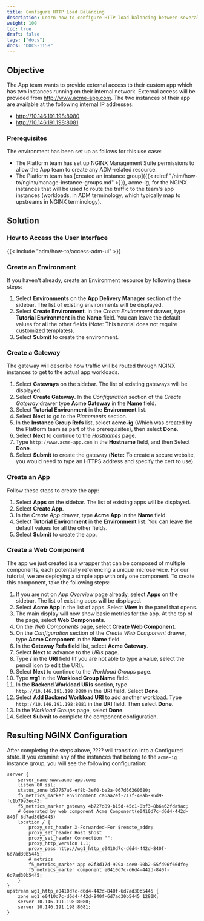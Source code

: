 ```yaml
---
title: Configure HTTP Load Balancing
description: Learn how to configure HTTP load balancing between several identical customer apps.
weight: 100
toc: true
draft: false
tags: ["docs"]
docs: "DOCS-1158"
---
```

## Objective

The App team wants to provide external access to their custom app which has two instances running on their internal network. External access will be provided from http://www.acme-app.com. The two instances of their app are available at the following internal IP addresses:

- http://10.146.191.198:8080
- http://10.146.191.198:8081

### Prerequisites

The environment has been set up as follows for this use case:

- The Platform team has set up NGINX Management Suite permissions to allow the App team to create any ADM-related resource.
- The Platform team has [created an instance group]({{< relref "/nim/how-to/nginx/manage-instance-groups.md" >}}), acme-ig, for the NGINX instances that will be used to route the traffic to the team's app instances (workloads, in ADM terminology, which typically map to upstreams in NGINX terminology).

## Solution

### How to Access the User Interface

{{< include "adm/how-to/access-adm-ui" >}}

### Create an Environment

If you haven't already, create an Environment resource by following these steps:

1. Select **Environments** on the **App Delivery Manager** section of the sidebar. The list of existing environments will be displayed.
1. Select **Create Environment**. In the *Create Environment* drawer, type **Tutorial Environment** in the **Name** field. You can leave the default values for all the other fields (Note: This tutorial does not require customized templates).
1. Select **Submit** to create the environment.

### Create a Gateway

The gateway will describe how traffic will be routed through NGINX instances to get to the actual app workloads.

1. Select **Gateways** on the sidebar. The list of existing gateways will be displayed.
1. Select **Create Gateway**. In the *Configuration* section of the *Create Gateway* drawer type **Acme Gateway** in the **Name** field.
1. Select **Tutorial Environment** in the **Environment** list.
1. Select **Next** to go to the *Placements* section.
1. In the **Instance Group Refs** list, select **acme-ig** (Which was created by the Platform team as part of the prerequisites), then select **Done**.
1. Select **Next** to continue to the *Hostnames* page.
1. Type `http://www.acme-app.com` in the **Hostname** field, and then Select **Done**.
1. Select **Submit** to create the gateway (**Note:** To create a secure website, you would need to type an HTTPS address and specify the cert to use).

### Create an App

Follow these steps to create the app:

1. Select **Apps** on the sidebar. The list of existing apps will be displayed.
1. Select **Create App**.
1. In the *Create App* drawer, type **Acme App** in the **Name** field. 
1. Select **Tutorial Environment** in the **Environment** list. You can leave the default values for all the other fields.
1. Select **Submit** to create the app.

### Create a Web Component

The app we just created is a wrapper that can be composed of multiple components, each potentially referencing a unique microservice. For our tutorial, we are deploying a simple app with only one component. To create this component, take the following steps:

1. If you are not on *App Overview* page already, select **Apps** on the sidebar. The list of existing apps will be displayed.
1. Select **Acme App** in the list of apps. Select **View** in the panel that opens.
1. The main display will now show basic metrics for the app. At the top of the page, select **Web Components**.
1. On the *Web Components* page, select **Create Web Component**. 
1. On the *Configuration* section of the *Create Web Component* drawer, type **Acme Component** in the **Name** field.
1. In the **Gateway Refs field** list, select **Acme Gateway**. 
1. Select **Next** to advance to the *URIs* page.
1. Type **/** in the **URI** field (If you are not able to type a value, select the pencil icon to edit the URI).
1. Select **Next** to continue to the *Workload Groups* page. 
1. Type **wg1** in the **Workload Group Name** field.
1. In the **Backend Workload URIs** section, type `http://10.146.191.198:8080` in the **URI** field. Select **Done**.
1. Select **Add Backend Workload URI** to add another workload. Type `http://10.146.191.198:8081` in the **URI** field. Then select **Done**.
1. In the *Workload Groups* page, select **Done**.
1. Select **Submit** to complete the component configuration.

## Resulting NGINX Configuration

After completing the steps above, ???? will transition into a Configured state. If you examine any of the instances that belong to the `acme-ig` instance group, you will see the following configuration:

```nginx
server {
    server_name www.acme-app.com;
    listen 80 ssl;
    status_zone b57757a6-ef8b-3ef0-be2a-067d66360680;
    f5_metrics_marker environment ca6aa2ef-717f-48ab-96d9-fc1b79e3ec43;
    f5_metrics_marker gateway 4b727d89-b15d-45c1-8bf3-8b6a62fda9ac;
    # Generated by web component Acme Component(e0410d7c-d6d4-442d-840f-6d7ad30b5445)
    location / {
        proxy_set_header X-Forwarded-For $remote_addr;
        proxy_set_header Host $host
        proxy_set_header Connection "";
        proxy_http_version 1.1;
        proxy_pass http://wg1_http_e0410d7c-d6d4-442d-840f-6d7ad30b5445;
        # metrics
        f5_metrics_marker app e2f3d17d-929a-4ee0-90b2-55fd96f66dfe;
        f5_metrics_marker component e0410d7c-d6d4-442d-840f-6d7ad30b5445;
    }
}
upstream wg1_http_e0410d7c-d6d4-442d-840f-6d7ad30b5445 {
    zone wg1_e0410d7c-d6d4-442d-840f-6d7ad30b5445 1280K;
    server 10.146.191.198:8080;
    server 10.146.191.198:8081;
}
```
